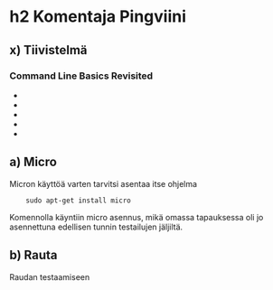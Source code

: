 # h2 Komentaja Pingviini

## x) Tiivistelmä

### Command Line Basics Revisited

-
-
-
-
-

## a) Micro
Micron käyttöä varten tarvitsi asentaa itse ohjelma

        sudo apt-get install micro

Komennolla käyntiin micro asennus, mikä omassa tapauksessa oli jo asennettuna edellisen tunnin testailujen jäljiltä.

## b) Rauta
Raudan testaamiseen 
